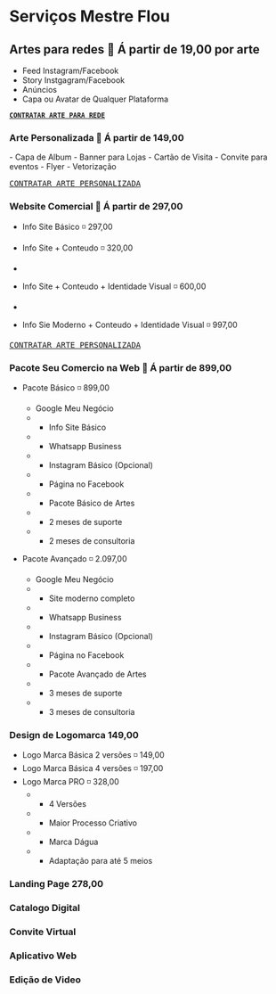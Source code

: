 # Serviços Mestre Flou

## Artes para redes 🔸 Á partir de 19,00 por arte ##
- Feed Instagram/Facebook
- Story Instgagram/Facebook
- Anúncios
- Capa ou Avatar de Qualquer Plataforma

**[`CONTRATAR ARTE PARA REDE`](https://wa.me/?text=Ol%C3%A1%20Flou%2C%20gostaria%20de%20saber%20mais%20sobre%20seus%20servi%C3%A7os%20de%20ARTES%20PARA%20REDES.%0A%20%0A)**


<h3> Arte Personalizada 🔸 Á partir de 149,00 </h3>
- Capa de Album
- Banner para Lojas
- Cartão de Visita
- Convite para eventos
- Flyer
- Vetorização


[<kbd>CONTRATAR ARTE PERSONALIZADA</kbd>](https://wa.me/?text=Ol%C3%A1%20Flou%2C%20gostaria%20de%20saber%20mais%20sobre%20seus%20servi%C3%A7os%20de%20ARTES%20PERSONALIZADAS.%0A%20)


### Website Comercial 🔸 Á partir de 297,00 ###

- Info Site Básico ◽ 297,00

- Info Site + Conteudo ◽ 320,00
-
- Info Site + Conteudo + Identidade Visual ◽ 600,00
-
- Info Sie Moderno + Conteudo + Identidade Visual ◽ 997,00

[<kbd>CONTRATAR ARTE PERSONALIZADA</kbd>](https://wa.me/?text=Ol%C3%A1%20Flou%2C%20gostaria%20de%20saber%20mais%20sobre%20seus%20servi%C3%A7os%20de%20ARTES%20PERSONALIZADAS.%0A%20)


### Pacote Seu Comercio na Web 🔸 Á partir de 899,00
- Pacote Básico ◽ 899,00
    -  Google Meu Negócio
    - + Info Site Básico
    - + Whatsapp Business
    - + Instagram Básico (Opcional)
    - + Página no Facebook
    - + Pacote Básico de Artes
    - + 2 meses de suporte
    - + 2 meses de consultoria


- Pacote Avançado ◽  2.097,00 
    - Google Meu Negócio
    - + Site moderno completo
    - + Whatsapp Business
    - + Instagram Básico (Opcional)
    - + Página no Facebook
    - + Pacote Avançado de Artes
    - + 3 meses de suporte
    - + 3 meses de consultoria


### Design de Logomarca 149,00
- Logo Marca Básica 2 versões ◽ 149,00
- Logo Marca Básica 4 versões ◽ 197,00
- Logo Marca PRO   ◽    328,00
    - + 4 Versões
    - + Maior Processo Criativo
    - + Marca Dágua
    - + Adaptação para até 5 meios


### Landing Page 278,00

### Catalogo Digital

### Convite Virtual

### Aplicativo Web

### Edição de Video
